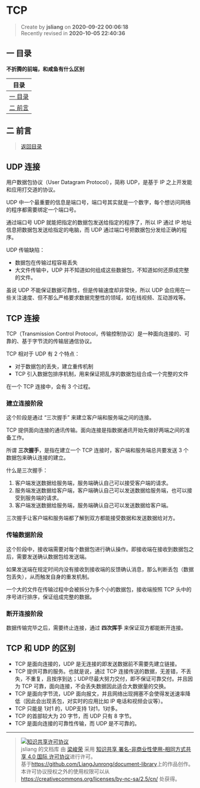 TCP
===

> Create by **jsliang** on **2020-09-22 00:06:18**  
> Recently revised in **2020-10-05 22:40:36**

## <a name="chapter-one" id="chapter-one"></a>一 目录

**不折腾的前端，和咸鱼有什么区别**

| 目录 |
| --- |
| [一 目录](#chapter-one) |
| <a name="catalog-chapter-two" id="catalog-chapter-two"></a>[二 前言](#chapter-two) |

## <a name="chapter-two" id="chapter-two"></a>二 前言

> [返回目录](#chapter-one)

## UDP 连接

用户数据包协议（User Datagram Protocol），简称 UDP，是基于 IP 之上开发能和应用打交道的协议。

UDP 中一个最重要的信息是端口号，端口号其实就是一个数字，每个想访问网络的程序都需要绑定一个端口号。

通过端口号 UDP 就能把指定的数据包发送给指定的程序了，所以 IP 通过 IP 地址信息把数据包发送给指定的电脑，而 UDP 通过端口号把数据包分发给正确的程序。

UDP 传输缺陷：

* 数据包在传输过程容易丢失
* 大文件传输中，UDP 并不知道如何组成这些数据包，不知道如何还原成完整的文件。

虽说 UDP 不能保证数据可靠性，但是传输速度却非常快，所以 UDP 会应用在一些关注速度、但不那么严格要求数据完整性的领域，如在线视频、互动游戏等。

## TCP 连接

TCP（Transmission Control Protocol，传输控制协议）是一种面向连接的、可靠的、基于字节流的传输层通信协议。

TCP 相对于 UDP 有 2 个特点：

* 对于数据包的丢失，建立重传机制
* TCP 引入数据包排序机制，用来保证把乱序的数据包组合成一个完整的文件

在一个 TCP 连接中，会有 3 个过程。

### 建立连接阶段

这个阶段是通过 “三次握手” 来建立客户端和服务端之间的连接。

TCP 提供面向连接的通讯传输。面向连接是指数据通讯开始先做好两端之间的准备工作。

所谓 **三次握手**，是指在建立一个 TCP 连接时，客户端和服务端总共要发送 3 个数据包来确认连接的建立。

什么是三次握手：

1. 客户端发送数据给服务端，服务端确认自己可以接受客户端的请求。
2. 服务端发送数据给客户端，客户端确认自己可以发送数据给服务端，也可以接受到服务端的请求。
3. 客户端发送数据给服务端，服务端确认自己可以发送数据给客户端。

三次握手让客户端和服务端都了解到双方都能接受数据和发送数据给对方。

### 传输数据阶段

这个阶段中，接收端需要对每个数据包进行确认操作。即接收端在接收到数据包之后，需要发送确认数据包给发送端。

如果发送端在规定时间内没有接收到接收端的反馈确认消息，那么判断丢包（数据包丢失），从而触发自身的重发机制。

一个大的文件在传输过程中会被拆分为多个小的数据包，接收端按照 TCP 头中的序号进行排序，保证组成完整的数据。

### 断开连接阶段

数据传输完毕之后，需要终止连接，通过 **四次挥手** 来保证双方都能断开连接。

## TCP 和 UDP 的区别

* TCP 是面向连接的，UDP 是无连接的即发送数据前不需要先建立链接。
* TCP 提供可靠的服务。也就是说，通过 TCP 连接传送的数据，无差错，不丢失，不重复，且按序到达；UDP尽最大努力交付，即不保证可靠交付。并且因为 TCP 可靠，面向连接，不会丢失数据因此适合大数据量的交换。
* TCP 是面向字节流，UDP 面向报文，并且网络出现拥塞不会使得发送速率降低（因此会出现丢包，对实时的应用比如 IP 电话和视频会议等）。
* TCP 只能是 1对1 的，UDP支持 1对1，1对多。
* TCP 的首部较大为 20 字节，而 UDP 只有 8 字节。
* TCP 是面向连接的可靠性传输，而 UDP 是不可靠的。

---

> <a rel="license" href="http://creativecommons.org/licenses/by-nc-sa/4.0/"><img alt="知识共享许可协议" style="border-width:0" src="https://i.creativecommons.org/l/by-nc-sa/4.0/88x31.png" /></a><br /><span xmlns:dct="http://purl.org/dc/terms/" property="dct:title">jsliang 的文档库</span> 由 <a xmlns:cc="http://creativecommons.org/ns#" href="https://github.com/LiangJunrong/document-library" property="cc:attributionName" rel="cc:attributionURL">梁峻荣</a> 采用 <a rel="license" href="http://creativecommons.org/licenses/by-nc-sa/4.0/">知识共享 署名-非商业性使用-相同方式共享 4.0 国际 许可协议</a>进行许可。<br />基于<a xmlns:dct="http://purl.org/dc/terms/" href="https://github.com/LiangJunrong/document-library" rel="dct:source">https://github.com/LiangJunrong/document-library</a>上的作品创作。<br />本许可协议授权之外的使用权限可以从 <a xmlns:cc="http://creativecommons.org/ns#" href="https://creativecommons.org/licenses/by-nc-sa/2.5/cn/" rel="cc:morePermissions">https://creativecommons.org/licenses/by-nc-sa/2.5/cn/</a> 处获得。